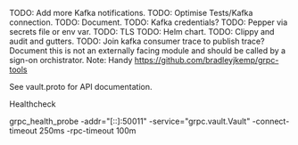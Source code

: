 TODO: Add more Kafka notifications.
TODO: Optimise Tests/Kafka connection.
TODO: Document.
TODO: Kafka credentials?
TODO: Pepper via secrets file or env var.
TODO: TLS
TODO: Helm chart.
TODO: Clippy and audit and gutters.
TODO: Join kafka consumer trace to publish trace?
Document this is not an externally facing module and should be called by a sign-on orchistrator.
Note: Handy https://github.com/bradleyjkemp/grpc-tools


See vault.proto for API documentation.




Healthcheck

grpc_health_probe -addr="[::]:50011" -service="grpc.vault.Vault" -connect-timeout 250ms -rpc-timeout 100m